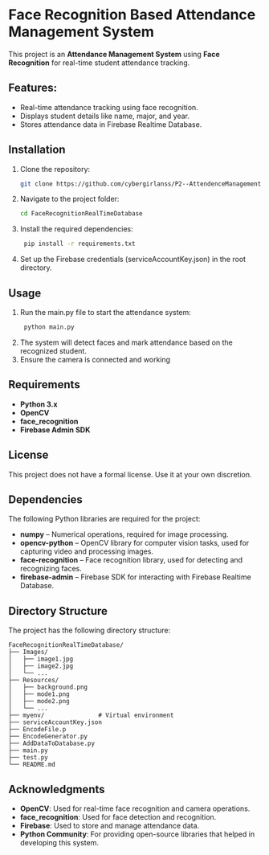 # Face Recognition Based Attendance Management System

This project is an **Attendance Management System** using **Face Recognition** for real-time student attendance tracking.

## Features:
- Real-time attendance tracking using face recognition.
- Displays student details like name, major, and year.
- Stores attendance data in Firebase Realtime Database.

## Installation

1. Clone the repository:
   ```bash
   git clone https://github.com/cybergirlanss/P2--AttendenceManagementByFaceRecognition.git
2. Navigate to the project folder:
    ```bash
   cd FaceRecognitionRealTimeDatabase

3. Install the required dependencies:
    ```bash
     pip install -r requirements.txt

4. Set up the Firebase credentials (serviceAccountKey.json) in the root directory.
     
## Usage

1. Run the main.py file to start the attendance system:
    ```bash
     python main.py
2. The system will detect faces and mark attendance based on the recognized student.
3. Ensure the camera is connected and working

## Requirements

- **Python 3.x**
- **OpenCV**
- **face_recognition**
- **Firebase Admin SDK**


## License

This project does not have a formal license. Use it at your own discretion.

## Dependencies

The following Python libraries are required for the project:

- **numpy** – Numerical operations, required for image processing.
- **opencv-python** – OpenCV library for computer vision tasks, used for capturing video and processing images.
- **face-recognition** – Face recognition library, used for detecting and recognizing faces.
- **firebase-admin** – Firebase SDK for interacting with Firebase Realtime Database.


## Directory Structure
The project has the following directory structure:

```plaintext
FaceRecognitionRealTimeDatabase/
├── Images/
│   ├── image1.jpg
│   ├── image2.jpg
│   └── ...
├── Resources/
│   ├── background.png
│   ├── mode1.png
│   ├── mode2.png
│   └── ...
├── myenv/               # Virtual environment
├── serviceAccountKey.json
├── EncodeFile.p
├── EncodeGenerator.py
├── AddDataToDatabase.py
├── main.py
├── test.py
└── README.md

```

## Acknowledgments

 - **OpenCV**: Used for real-time face recognition and camera operations.
- **face_recognition**: Used for face detection and recognition.
- **Firebase**: Used to store and manage attendance data.
- **Python Community**: For providing open-source libraries that helped in developing this system.

